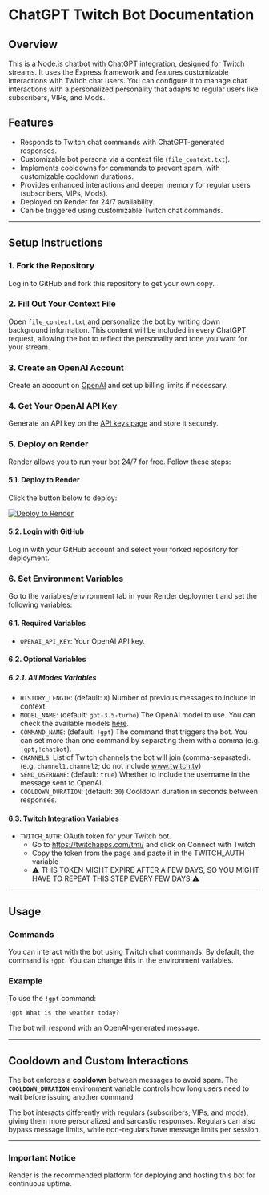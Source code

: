 # ChatGPT Twitch Bot Documentation

## Overview

This is a Node.js chatbot with ChatGPT integration, designed for Twitch streams. It uses the Express framework and features customizable interactions with Twitch chat users. You can configure it to manage chat interactions with a personalized personality that adapts to regular users like subscribers, VIPs, and Mods.

## Features

- Responds to Twitch chat commands with ChatGPT-generated responses.
- Customizable bot persona via a context file (`file_context.txt`).
- Implements cooldowns for commands to prevent spam, with customizable cooldown durations.
- Provides enhanced interactions and deeper memory for regular users (subscribers, VIPs, Mods).
- Deployed on Render for 24/7 availability.
- Can be triggered using customizable Twitch chat commands.

---

## Setup Instructions

### 1. Fork the Repository

Log in to GitHub and fork this repository to get your own copy.

### 2. Fill Out Your Context File

Open `file_context.txt` and personalize the bot by writing down background information. This content will be included in every ChatGPT request, allowing the bot to reflect the personality and tone you want for your stream.

### 3. Create an OpenAI Account

Create an account on [OpenAI](https://platform.openai.com) and set up billing limits if necessary.

### 4. Get Your OpenAI API Key

Generate an API key on the [API keys page](https://platform.openai.com/account/api-keys) and store it securely.

### 5. Deploy on Render

Render allows you to run your bot 24/7 for free. Follow these steps:

#### 5.1. Deploy to Render

Click the button below to deploy:

[![Deploy to Render](https://render.com/images/deploy-to-render-button.svg)](https://render.com/deploy)

#### 5.2. Login with GitHub

Log in with your GitHub account and select your forked repository for deployment.

### 6. Set Environment Variables

Go to the variables/environment tab in your Render deployment and set the following variables:

#### 6.1. Required Variables

- `OPENAI_API_KEY`: Your OpenAI API key.

#### 6.2. Optional Variables

##### 6.2.1. All Modes Variables
- `HISTORY_LENGTH`: (default: `8`) Number of previous messages to include in context.
- `MODEL_NAME`: (default: `gpt-3.5-turbo`) The OpenAI model to use. You can check the available models [here](https://platform.openai.com/docs/models/).
- `COMMAND_NAME`: (default: `!gpt`) The command that triggers the bot. You can set more than one command by separating them with a comma (e.g. `!gpt,!chatbot`).
- `CHANNELS`: List of Twitch channels the bot will join (comma-separated). (e.g. `channel1,channel2`; do not include www.twitch.tv)
- `SEND_USERNAME`: (default: `true`) Whether to include the username in the message sent to OpenAI.
- `COOLDOWN_DURATION`: (default: `30`) Cooldown duration in seconds between responses.

#### 6.3. Twitch Integration Variables

- `TWITCH_AUTH`: OAuth token for your Twitch bot.
  - Go to https://twitchapps.com/tmi/ and click on Connect with Twitch
  - Copy the token from the page and paste it in the TWITCH_AUTH variable  
  - ⚠️ THIS TOKEN MIGHT EXPIRE AFTER A FEW DAYS, SO YOU MIGHT HAVE TO REPEAT THIS STEP EVERY FEW DAYS ⚠️

---

## Usage

### Commands

You can interact with the bot using Twitch chat commands. By default, the command is `!gpt`. You can change this in the environment variables.

### Example

To use the `!gpt` command:

```twitch
!gpt What is the weather today?
```

The bot will respond with an OpenAI-generated message.

---

## Cooldown and Custom Interactions

The bot enforces a **cooldown** between messages to avoid spam. The **`COOLDOWN_DURATION`** environment variable controls how long users need to wait before issuing another command.

The bot interacts differently with regulars (subscribers, VIPs, and mods), giving them more personalized and sarcastic responses. Regulars can also bypass message limits, while non-regulars have message limits per session.

---

### Important Notice

Render is the recommended platform for deploying and hosting this bot for continuous uptime.

